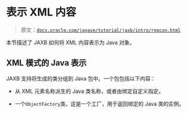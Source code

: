 # 表示 XML 内容

> 原文：[`docs.oracle.com/javase/tutorial/jaxb/intro/repcon.html`](https://docs.oracle.com/javase/tutorial/jaxb/intro/repcon.html)

本节描述了 JAXB 如何将 XML 内容表示为 Java 对象。

## XML 模式的 Java 表示

JAXB 支持将生成的类分组到 Java 包中。一个包包括以下内容：

+   从 XML 元素名称派生的 Java 类名称，或者由绑定自定义指定。

+   一个`ObjectFactory`类，这是一个工厂，用于返回绑定的 Java 类的实例。

